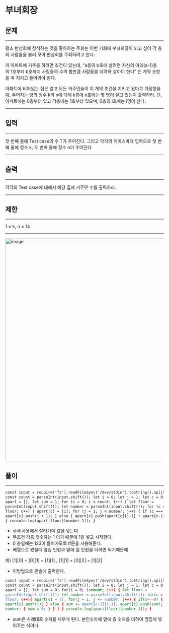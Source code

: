 # 부녀회장

## 문제

---

평소 반상회에 참석하는 것을 좋아하는 주희는 이번 기회에 부녀회장이 되고 싶어 각 층의 사람들을 불러 모아 반상회를 주최하려고 한다.

이 아파트에 거주를 하려면 조건이 있는데, “a층의 b호에 살려면 자신의 아래(a-1)층의 1호부터 b호까지 사람들의 수의 합만큼 사람들을 데려와 살아야 한다” 는 계약 조항을 꼭 지키고 들어와야 한다.

아파트에 비어있는 집은 없고 모든 거주민들이 이 계약 조건을 지키고 왔다고 가정했을 때, 주어지는 양의 정수 k와 n에 대해 k층에 n호에는 몇 명이 살고 있는지 출력하라. 단, 아파트에는 0층부터 있고 각층에는 1호부터 있으며, 0층의 i호에는 i명이 산다.

---

## 입력

---

첫 번째 줄에 Test case의 수 T가 주어진다. 그리고 각각의 케이스마다 입력으로 첫 번째 줄에 정수 k, 두 번째 줄에 정수 n이 주어진다

---

## 출력

---

각각의 Test case에 대해서 해당 집에 거주민 수를 출력하라.

---

## 제한

---

1 ≤ k, n ≤ 14

---

<img width="709" alt="image" src="https://user-images.githubusercontent.com/82592845/168417590-44ab1db7-5a90-4178-8832-3d62eb0580cd.png">

## 풀이

---

```html
const input = require('fs').readFileSync('/dev/stdin').toString().split('\n');
const count = parseInt(input.shift()); let i = 0; let j = 1; let c = 0; let
apart = []; let sum = 1; for (i = 0; i < count; i++) { let floor =
parseInt(input.shift()); let number = parseInt(input.shift()); for (c = 0; c <=
floor; c++) { apart[c] = [1]; for (j = 1; j < number; j++) { if (c === 0) {
apart[c].push(j + 1); } else { apart[c].push(apart[c][j-1] + apart[c-1][j]); } }
} console.log(apart[floor][number-1]); }
```

- shift사용해서 잘라가며 값을 넣는다.
- 무조건 각층 첫숫자는 1 이기 때문에 1을 넣고 시작한다.
- 0 층일때는 123이 들어가도록 If문을 사용해준다.
- 배열으로 봤을때 옆집 인원과 밑에 집 인원을 더하면 되기때문에

예) [1][0] + [0][1] = [1][1] , [1][1] + [0][2] = [1][2]

- 이방법으로 콘솔에 출력한다.

```html
const input = require('fs').readFileSync('/dev/stdin').toString().split('\n');
const count = parseInt(input.shift()); let i = 0; let j = 1; let c = 0; let
apart = []; let sum = 0; for(i = 0; i<count; i++) { let floor =
parseInt(input.shift()); let number = parseInt(input.shift()); for(c = 0; c <=
floor; c++){ apart[c] = []; for(j = 1; j <= number; j++) { if(c===0) {
apart[c].push(j); } else { sum += apart[c-1][j-1]; apart[c].push(sum); if(j ===
number) { sum = 0; } } } } console.log(apart[floor][number-1]); }
```

- sum은 차례대로 숫자를 채우게 된다. 본인숫자에 밑에 층 숫자를 더하여 옆집에 넣어주는 식이다.
